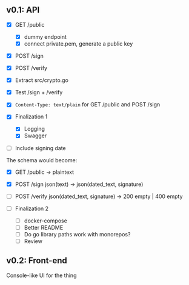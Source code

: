 ## v0.1: API

- [x] GET /public
  - [x] dummy endpoint
  - [x] connect private.pem, generate a public key
- [x] POST /sign
- [x] POST /verify
- [x] Extract src/crypto.go
- [x] Test /sign + /verify
- [x] `Content-Type: text/plain` for GET /public and POST /sign

- [x] Finalization 1
  - [x] Logging
  - [x] Swagger

- [ ] Include signing date

The schema would become:

- [x] GET /public -> plaintext
- [x] POST /sign json(text) -> json(dated_text, signature)
- [ ] POST /verify json(dated_text, signature) -> 200 empty | 400 empty

- [ ] Finalization 2
  - [ ] docker-compose
  - [ ] Better README
  - [ ] Do go library paths work with monorepos?
  - [ ] Review

## v0.2: Front-end

Console-like UI for the thing

